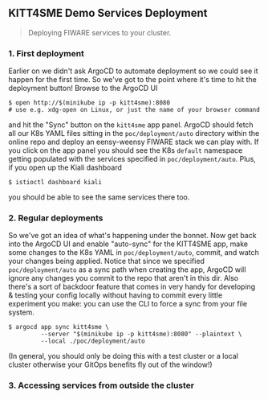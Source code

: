 KITT4SME Demo Services Deployment
---------------------------------
> Deploying FIWARE services to your cluster.


### 1. First deployment

Earlier on we didn't ask ArgoCD to automate deployment so we could
see it happen for the first time. So we've got to the point where
it's time to hit the deployment button! Browse to the ArgoCD UI

    $ open http://$(minikube ip -p kitt4sme):8080
    # use e.g. xdg-open on Linux, or just the name of your browser command

and hit the "Sync" button on the `kitt4sme` app panel. ArgoCD should
fetch all our K8s YAML files sitting in the `poc/deployment/auto`
directory within the online repo and deploy an eensy-weensy FIWARE
stack we can play with. If you click on the app panel you should see
the K8s `default` namespace getting populated with the services
specified in `poc/deployment/auto`. Plus, if you open up the Kiali
dashboard

    $ istioctl dashboard kiali

you should be able to see the same services there too.


### 2. Regular deployments

So we've got an idea of what's happening under the bonnet. Now get
back into the ArgoCD UI and enable "auto-sync" for the KITT4SME app,
make some changes to the K8s YAML in `poc/deployment/auto`, commit,
and watch your changes being applied. Notice that since we specified
`poc/deployment/auto` as a sync path when creating the app, ArgoCD
will ignore any changes you commit to the repo that aren't in this
dir. Also there's a sort of backdoor feature that comes in very handy
for developing & testing your config locally without having to commit
every little experiment you make: you can use the CLI to force a sync
from your file system.

    $ argocd app sync kitt4sme \
             --server "$(minikube ip -p kitt4sme):8080" --plaintext \
             --local ./poc/deployment/auto

(In general, you should only be doing this with a test cluster or a
local cluster otherwise your GitOps benefits fly out of the window!)


### 3. Accessing services from outside the cluster

